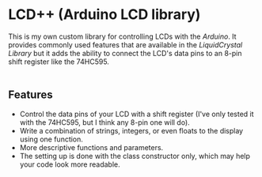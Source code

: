 # LCD++ (Arduino LCD library)
This is my own custom library for controlling LCDs with the *Arduino*. It provides commonly used features that are available in the *LiquidCrystal Library* but it adds the ability to connect the LCD's data pins to an 8-pin shift register like the 74HC595.
<br></br>
## Features
- Control the data pins of your LCD with a shift register (I've only tested it with the 74HC595, but I think any 8-pin one will do).
- Write a combination of strings, integers, or even floats to the display using one function.
- More descriptive functions and parameters.
- The setting up is done with the class constructor only, which may help your code look more readable.
